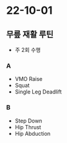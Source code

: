 # 22-10-01

## 무릎 재활 루틴
- 주 2회 수행

### A
- VMO Raise
- Squat
- Single Leg Deadlift 

### B
- Step Down
- Hip Thrust
- Hip Abduction